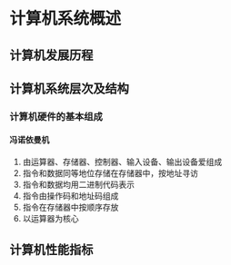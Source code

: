 # 计算机系统概述

## 计算机发展历程

## 计算机系统层次及结构

### 计算机硬件的基本组成

#### 冯诺依曼机

1. 由运算器、存储器、控制器、输入设备、输出设备爱组成
2. 指令和数据同等地位存储在存储器中，按地址寻访
3. 指令和数据均用二进制代码表示
4. 指令由操作码和地址码组成
5. 指令在存储器中按顺序存放
6. 以运算器为核心

## 计算机性能指标